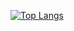 [![Top Langs](https://github-readme-stats.vercel.app/api/top-langs/?username=terati&layout=compact&langs_count=20&theme=dark&hide_border=True&bg_color=1117&include_all_commits=True)](https://github.com/terati/github-readme-stats)

<!--
**wongtimothy13/wongtimothy13** is a ✨ _special_ ✨ repository because its `README.md` (this file) appears on your GitHub profile.

Here are some ideas to get you started:

- 🔭 I’m currently working on ...
- 🌱 I’m currently learning ...
- 👯 I’m looking to collaborate on ...
- 🤔 I’m looking for help with ...
- 💬 Ask me about ...
- 📫 How to reach me: ...
- 😄 Pronouns: ...
- ⚡ Fun fact: ...
-->
